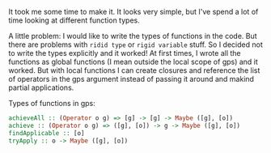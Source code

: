 It took me some time to make it. It looks very simple, but I've spend
a lot of time looking at different function types.

A little problem: I would like to write the types of functions in the code.
But there are problems with `ridid type` or `rigid variable` stuff.
So I decided not to write the types explicitly and it worked!
At first times, I wrote all the functions as global functions (I mean outside
the local scope of gps) and it worked. But with local functions I can create
closures and reference the list of operators in the gps argument instead of passing
it around and makind partial applications.

Types of functions in gps:
```haskell
achieveAll :: (Operator o g) => [g] -> [g] -> Maybe ([g], [o])
achieve :: (Operator o g) => ([g], [o]) -> g -> Maybe ([g], [o])
findApplicable :: [o]
tryApply :: o -> Maybe ([g], [o])
```